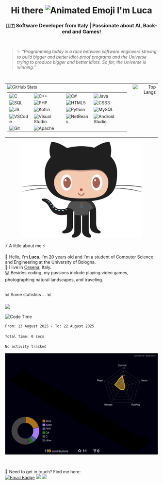 <h1 align="center">Hi there <img src="https://iam-weijie.github.io/wave/hand-emoji.svg" alt="Animated Emoji" width="50" height="50"> I'm Luca</h1>


<h3 align="center">🇮🇹 Software Developer from Italy | Passionate about AI, Back-end and Games!</h3>

</br>

> ✨ *“Programming today is a race between software engineers striving to build bigger and better idiot-proof programs and the Universe trying to produce bigger and better idiots. So far, the Universe is winning.”*

</br>

<table align="center" cellpadding="0" cellspacing="0" border="0">
  <tr>
    <td valign="top" align="left" style="padding-right:12px;">
      <img src="https://github-readme-stats-black-alpha-63.vercel.app/api?username=Hachi-69&show_icons=true&hide_border=false&line_height=21&show_owner=true&theme=omni&count_private=true&v=3" alt="GitHub Stats" border="0" />
      <table cellpadding="0" cellspacing="4" border="0" style="margin-top:10px;">
        <tr>
          <td><img src="https://img.shields.io/badge/-C-A8B9CC?style=flat-square&logo=C&logoColor=white" alt="C" /></td>
          <td><img src="https://img.shields.io/badge/-C++-00599C?style=flat-square&logo=C%2B%2B&logoColor=white" alt="C++" /></td>
          <td><img src="https://img.shields.io/badge/-C%23-239120?style=flat-square&logo=C%23&logoColor=white" alt="C#" /></td>
          <td><img src="https://img.shields.io/badge/-Java-007396?style=flat-square&logo=Java&logoColor=white" alt="Java" /></td>
        </tr>
        <tr>
          <td><img src="https://img.shields.io/badge/-SQL-4479A1?style=flat-square&logo=MySQL&logoColor=white" alt="SQL" /></td>
          <td><img src="https://img.shields.io/badge/-PHP-777BB4?style=flat-square&logo=PHP&logoColor=white" alt="PHP" /></td>
          <td><img src="https://img.shields.io/badge/-HTML5-E34F26?style=flat-square&logo=HTML5&logoColor=white" alt="HTML5" /></td>
          <td><img src="https://img.shields.io/badge/-CSS3-1572B6?style=flat-square&logo=CSS3&logoColor=white" alt="CSS3" /></td>
        </tr>
        <tr>
          <td><img src="https://img.shields.io/badge/-JavaScript-F7DF1E?style=flat-square&logo=JavaScript&logoColor=black" alt="JS" /></td>
          <td><img src="https://img.shields.io/badge/-Kotlin-7F52FF?style=flat-square&logo=Kotlin&logoColor=white" alt="Kotlin" /></td>
          <td><img src="https://img.shields.io/badge/-Python-3776AB?style=flat-square&logo=Python&logoColor=white" alt="Python" /></td>
          <td><img src="https://img.shields.io/badge/-MySQL-4479A1?style=flat-square&logo=MySQL&logoColor=white" alt="MySQL" /></td>
        </tr>
        <tr>
          <td><img src="https://img.shields.io/badge/-Visual%20Studio%20Code-007ACC?style=flat-square&logo=Visual%20Studio%20Code&logoColor=white" alt="VSCode" /></td>
          <td><img src="https://img.shields.io/badge/-Visual%20Studio-5C2D91?style=flat-square&logo=Visual%20Studio&logoColor=white" alt="Visual Studio" /></td>
          <td><img src="https://img.shields.io/badge/-NetBeans-1869A6?style=flat-square&logo=Apache%20NetBeans&logoColor=white" alt="NetBeans" /></td>
          <td><img src="https://img.shields.io/badge/-Android%20Studio-3DDC84?style=flat-square&logo=Android%20Studio&logoColor=white" alt="Android Studio" /></td>
        </tr>
        <tr>
          <td><img src="https://img.shields.io/badge/-Git-F05032?style=flat-square&logo=Git&logoColor=white" alt="Git" /></td>
          <td><img src="https://img.shields.io/badge/-Apache-D22128?style=flat-square&logo=Apache&logoColor=white" alt="Apache" /></td>
        </tr>
      </table>
    </td>
    <td valign="top" align="right">
      <img src="https://github-readme-stats-black-alpha-63.vercel.app/api/top-langs?username=Hachi-69&count_private=true&theme=omni&langs_count=11&hide_border=false&v=3" alt="Top Langs" border="0" />
    </td>
  </tr>
</table>

<p align="center">
  
<img src= "./my-octo-lang.png" width="400px"/>
</p>
⚡️ A little about me ⚡️<br/>
<p>
🧔 Hello, I'm <b>Luca</b>. I'm 20 years old and I'm a student of Computer Science and Engineering at the University of Bologna.<br/>
💼 I live in <a href="https://www.google.com/maps?q=cesena">Cesena</a>, Italy.<br/>
💻 Besides coding, my passions include playing video games, photographing natural landscapes, and traveling.<br/>
</p>

<!-- 🎶Now playing ...🎶<br/>
<a href="https://spotify-informer-l8rq.vercel.app/">
<img height="75" src="https://spotify-informer-l8rq.vercel.app/api"/>
</a><br/>
<a href="https://github.com/MrStanDu33/spotify-informer"><img src="https://img.shields.io/badge/built%20with%20Spotify‑Informer-1ED760.svg?style=flat-square&logo=spotify&logoColor=white"/></a>-->
</br>
📊 Some statistics ... 📊<br/><br/>

<img src="http://views.whatilearened.today/views/github/Hachi-69/views.svg"/>

![Code Time](http://img.shields.io/badge/Code%20Time-2%2C759%20hrs%2051%20mins-blue)

<!--START_SECTION:waka-->

```txt
From: 13 August 2025 - To: 22 August 2025

Total Time: 0 secs

No activity tracked
```

<!--END_SECTION:waka-->

![](./profile-3d-contrib/profile-night-rainbow.svg)

</br>
<p>
📣 Need to get in touch? Find me here:<br/>
<a href="https://mail.google.com/mail/?view=cm&fs=1&to=turilloluca2005@gmail.com&su=[GitHub]%20🔥%20Contact&body=Hi%20Luca%2C%0A%0AI%20am%20contacting%20you%20today%20after%20seeing%20your%20GitHub%20profile%20to%20..."><img src="https://img.shields.io/badge/e‑mail-D14836.svg?style=for-the-badge&logo=GMail&logoColor=white" alt="Email Badge"/></a>
<a href="https://instagram.com/0icrel_0nidomoc/"><img src="https://img.shields.io/badge/instagram-E4405F.svg?style=for-the-badge&logo=instagram&logoColor=white"/></a>
<a href="https://www.linkedin.com/in/luca-turillo/"><img src="https://img.shields.io/badge/linkedin-0077B5.svg?style=for-the-badge&logo=linkedin&logoColor=white"/></a>
</p>
